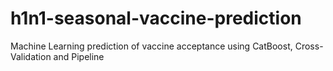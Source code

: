 # h1n1-seasonal-vaccine-prediction

Machine Learning prediction of vaccine acceptance using CatBoost, Cross-Validation and Pipeline
